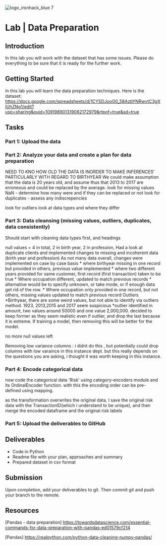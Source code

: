 ![logo_ironhack_blue 7](https://user-images.githubusercontent.com/23629340/40541063-a07a0a8a-601a-11e8-91b5-2f13e4e6b441.png)

# Lab | Data Preparation 


## Introduction

In this lab you will work with the dataset that has some issues. Please do everything to be sure that it is ready for the further work.

## Getting Started

In this lab you will learn the data preparation techniques.
Here is the dataset: https://docs.google.com/spreadsheets/d/1CYSDJooG0_58AzbYNRwvtC3gXIUhZNg1/edit?usp=sharing&ouid=109198901319062172979&rtpof=true&sd=true

## Tasks
### Part 1: Upload the data
### Part 2: Analyze your data and create a plan for data preparation

NEED TO KNO HOW OLD THE DATA IS INORDER TO MAKE INFERENCES' PARTICULARLY WITH REGARD TO BIRTHYEAR
We could make assumption that the data is 20 years old, and assume thus that 2013 to 2017 are erroneous and could be replaced by the average.
look for missing values NaN - determine how many were and if they can be replaced or not
look for duplicates - assess any indiscrepencies

look for outliers
look at data types and where they differ

### Part 3: Data cleansing  (missing values, outliers, duplicates, data consistently)

Should start with cleaning data types first, and headings

null values = 4 in total, 2 in birth year, 2 in profession, 
Had a look at duplicate clients and implemented changes to missing and incoherent data (birth year and profession)
    As not many data overall, changes were implemented on case by case basis
        * where birthyear missing in one record but provided in others, previous value implemented
        * where two different years provided for same customer, first record (first transaction) taken to be true
        * Where occupation different, updated to match previous records
                * alternative would be to specify unknown, or take mode, or if enough data get rid of the row.
        * Where occupation only provided in one record, but not others, missing values updated to match previous record
Outliers
    *Birthyear, there are some weird values, but not able to identify via outliers method. 1923, 2013,2015 and 2017 seem suspicious
    *outlier identified in amount, two values around 50000 and one value 2,000,000. decided to keep former as they seem realistic even if outlier, and drop the last because it is extreme. If training a model, then removing this will be better for the model.
    
no more null values left

Removing low variance columns : i didnt do this , but potentially could drop columns with low varaince in this instance dept. but this really depends on the questions you are asking, i thought it was worth keeping in this instance.

### Part 4: Encode categorical data
 now code the categorical data 'Risk' using category-encoders module and its OrdinalEncoder function.
with this the encoding order can be pre-defined using mapping.

as the transformation overwrites the original data, I save the original risk data with the TransactionID(which i understand to be unique), and then merge the encoded dataframe and the original risk labels

### Part 5: Upload the deliverables to GitHub


## Deliverables

- Code in Python
- Readme file with your plan, approaches and summary
- Prepared dataset in csv format

## Submission

Upon completion, add your deliverables to git. Then commit git and push your branch to the remote.

## Resources

[Pandas - data preparation] https://towardsdatascience.com/essential-commands-for-data-preparation-with-pandas-ed01579cf214

[Pandas] https://realpython.com/python-data-cleaning-numpy-pandas/

